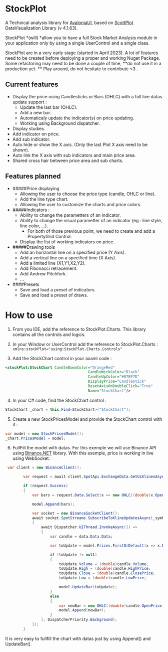 # StockPlot
A Technical analysis library for [AvaloniaUI](https://avaloniaui.net/ "AvaloniaUI"), based on [ScottPlot](https://scottplot.net/ "ScottPlot") DataVisualization Library (v 4.1.63).

StockPlot *(will) *allow you to have a full Stock Market Analysis module in your application only by using a single UserControl and a single class. 

StockPlot are in a very early stage (started in April 2023). A lot of features need to be created before deploying a proper and working Nuget Package.
Some refactoring may need to be done a couple of time, **do not use it in a production yet. **
Play around, do not hesitate to contribute <3 .
## Current features
+ Display the price using Candlesticks or Bars (OHLC) with a full live datas update support :
	+ Update the last bar (OHLC).
	+ Add a new bar.
	+ Automaticaly update the indicator(s) on price updating.
	+ Working using Background dispatcher.
+ Display studies.
+ Add indicator on price.
+ Add sub indicator.
+ Auto hide or show the X axis. (Only the last Plot X axis need to be shown).
+ Auto link the X axis with sub indicators and main price area.
+ Shared cross hair between price area and sub charts.


## Features planned

+ #####Price displaying
	+ Allowing the user to choose the price type (candle, OHLC or line).
	+ Add the line type chart.
	+ Allowing the user to customize the charts and price colors.
+ #####Indicators :
	+ Ability to change the parametters of an indicator.
	+ Ability to change the visual parametter of an indicator (eg : line style, line color, ...).
		+ For both of those previous point, we need to create and add a PropertyGrid Control.
	+ Display the list of working indicators on price.
+ #####Drawing tools
	+ Add an horizontal line on a specified price (Y Axis).
	+ Add a vertical line on a specified time (X Axis).
	+ Add a limited line (X1,Y1,X2,Y2).
	+ Add Fibonacci retracement.
	+ Add Andrew Pitchfork.
	+ ...
+ ####Presets
	+ Save and load a preset of indicators.
	+ Save and load a preset of draws.

# How to use
1) From you IDE, add the reference to StockPlot.Charts.
This library contains all the controls and logics. 

2) In your Window or UserControl add the reference to StockPlot.Charts :
`xmlns:stockPlot="using:StockPlot.Charts.Controls"`

3) Add the StockChart control in your axaml code :
```xml
<stockPlot:StockChart CandleDownColor="OrangeRed"
						             CandleWickColor="Black"
						             CandleUpColor="#07BF7D"
						             DisplayPrice="Candlestick"
						             ResetAxisOnDoubleClick="True"
						             Name="StockChart"/>
```
4) In your C# code, find the StockChart control :
```csharp
StockChart _chart = this.Find<StockChart>("StockChart");
```
5) Create a new StockPricesModel and provide the StockChart control with it :
```csharp
var model = new StockPricesModel();
_chart.PricesModel = model;
```
6) FullFill the model with datas. For this exemple we will use Binance API using [Binance.NET](https://github.com/JKorf/Binance.Net "Binance.NET") library.
With this exemple, price is working in live using WebSocket.
```csharp
 var client = new BinanceClient();

        var request = await client.SpotApi.ExchangeData.GetUiKlinesAsync(_symbol, Binance.Net.Enums.KlineInterval.OneMinute, limit: 500);

        if (request.Success)
        {
            var bars = request.Data.Select(x => new OHLC((double)x.OpenPrice,(double)x.HighPrice, (double)x.LowPrice, (double)x.ClosePrice, x.OpenTime, TimeSpan.FromMinutes(1))).ToArray();

            model.Append(bars);

            var socket = new BinanceSocketClient();
            await socket.SpotStreams.SubscribeToKlineUpdatesAsync(_symbol, Binance.Net.Enums.KlineInterval.OneMinute, async (data) =>
            {
                await Dispatcher.UIThread.InvokeAsync(() =>
                {
                    var candle = data.Data.Data;

                    var toUpdate = model.Prices.FirstOrDefault(x => x.DateTime == candle.OpenTime);

                    if (toUpdate != null)
                    {
                        toUpdate.Volume = (double)candle.Volume;
                        toUpdate.High = (double)candle.HighPrice;
                        toUpdate.Close = (double)candle.ClosePrice;
                        toUpdate.Low = (double)candle.LowPrice;

                        model.UpdateBar(toUpdate);
                    }
                    else
                    {
                        var newBar = new OHLC((double)candle.OpenPrice, (double)candle.HighPrice, (double)candle.LowPrice, (double)candle.ClosePrice, candle.OpenTime, TimeSpan.FromMinutes(1));
                        model.Append(newBar);
                    }
                }, DispatcherPriority.Background);                       
            });
        }
```

It is very easy to fullfill the chart with datas just by using Append() and UpdateBar().
